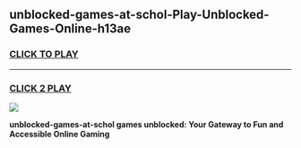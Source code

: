 
## unblocked-games-at-schol-Play-Unblocked-Games-Online-h13ae
<h3>
<a href="https://premium76.site?title=unblocked-games-at-schol&ref=24A">CLICK TO PLAY</a></h3>
<hr>

<h3>
<a href="https://premium76.site?title=unblocked-games-at-schol&ref=24A">CLICK 2 PLAY</a>
  
</h3>

<a href="https://premium76.site?title=unblocked-games-at-schol&ref=24A"><img src="https://clearcache.store/games.png"></a>


**unblocked-games-at-schol games unblocked: Your Gateway to Fun and Accessible Online Gaming**
